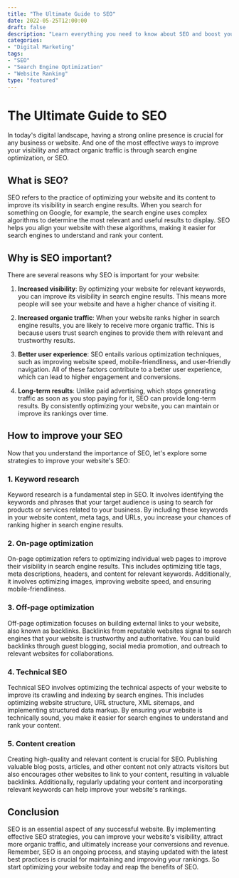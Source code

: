 ```yaml
---
title: "The Ultimate Guide to SEO"
date: 2022-05-25T12:00:00
draft: false
description: "Learn everything you need to know about SEO and boost your website's rankings."
categories:
- "Digital Marketing"
tags:
- "SEO"
- "Search Engine Optimization"
- "Website Ranking"
type: "featured"
---
```


# The Ultimate Guide to SEO

In today's digital landscape, having a strong online presence is crucial for any business or website. And one of the most effective ways to improve your visibility and attract organic traffic is through search engine optimization, or SEO.

## What is SEO?

SEO refers to the practice of optimizing your website and its content to improve its visibility in search engine results. When you search for something on Google, for example, the search engine uses complex algorithms to determine the most relevant and useful results to display. SEO helps you align your website with these algorithms, making it easier for search engines to understand and rank your content.

## Why is SEO important?

There are several reasons why SEO is important for your website:

1. **Increased visibility**: By optimizing your website for relevant keywords, you can improve its visibility in search engine results. This means more people will see your website and have a higher chance of visiting it.

2. **Increased organic traffic**: When your website ranks higher in search engine results, you are likely to receive more organic traffic. This is because users trust search engines to provide them with relevant and trustworthy results.

3. **Better user experience**: SEO entails various optimization techniques, such as improving website speed, mobile-friendliness, and user-friendly navigation. All of these factors contribute to a better user experience, which can lead to higher engagement and conversions.

4. **Long-term results**: Unlike paid advertising, which stops generating traffic as soon as you stop paying for it, SEO can provide long-term results. By consistently optimizing your website, you can maintain or improve its rankings over time.

## How to improve your SEO

Now that you understand the importance of SEO, let's explore some strategies to improve your website's SEO:

### 1. Keyword research

Keyword research is a fundamental step in SEO. It involves identifying the keywords and phrases that your target audience is using to search for products or services related to your business. By including these keywords in your website content, meta tags, and URLs, you increase your chances of ranking higher in search engine results.

### 2. On-page optimization

On-page optimization refers to optimizing individual web pages to improve their visibility in search engine results. This includes optimizing title tags, meta descriptions, headers, and content for relevant keywords. Additionally, it involves optimizing images, improving website speed, and ensuring mobile-friendliness.

### 3. Off-page optimization

Off-page optimization focuses on building external links to your website, also known as backlinks. Backlinks from reputable websites signal to search engines that your website is trustworthy and authoritative. You can build backlinks through guest blogging, social media promotion, and outreach to relevant websites for collaborations.

### 4. Technical SEO

Technical SEO involves optimizing the technical aspects of your website to improve its crawling and indexing by search engines. This includes optimizing website structure, URL structure, XML sitemaps, and implementing structured data markup. By ensuring your website is technically sound, you make it easier for search engines to understand and rank your content.

### 5. Content creation

Creating high-quality and relevant content is crucial for SEO. Publishing valuable blog posts, articles, and other content not only attracts visitors but also encourages other websites to link to your content, resulting in valuable backlinks. Additionally, regularly updating your content and incorporating relevant keywords can help improve your website's rankings.

## Conclusion

SEO is an essential aspect of any successful website. By implementing effective SEO strategies, you can improve your website's visibility, attract more organic traffic, and ultimately increase your conversions and revenue. Remember, SEO is an ongoing process, and staying updated with the latest best practices is crucial for maintaining and improving your rankings. So start optimizing your website today and reap the benefits of SEO.
